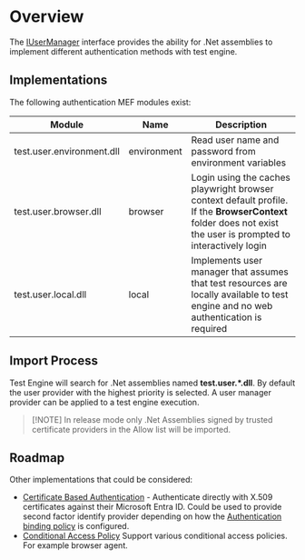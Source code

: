 # Overview

The [IUserManager](../../../src/Microsoft.PowerApps.TestEngine/Users/IUserManager.cs) interface provides the ability for .Net assemblies to implement different authentication methods with test engine.

## Implementations

The following authentication MEF modules exist:

| Module | Name | Description |
|--------|------|-------------|
|test.user.environment.dll | environment | Read user name and password from environment variables
|test.user.browser.dll | browser | Login using the caches playwright browser context default profile. If the **BrowserContext** folder does not exist the user is prompted to interactively login |
|test.user.local.dll | local | Implements user manager that assumes that test resources are locally available to test engine and no web authentication is required |

## Import Process

Test Engine will search for .Net assemblies named **test.user.*.dll**. By default the user provider with the highest priority is selected. A user manager provider can be applied to a test engine execution.

> [!NOTE] In release mode only .Net Assemblies signed by trusted certificate providers in the Allow list will be imported.

## Roadmap

Other implementations that could be considered:

- [Certificate Based Authentication](https://learn.microsoft.com/entra/identity/authentication/concept-certificate-based-authentication) - Authenticate directly with X.509 certificates against their Microsoft Entra ID. Could be used to provide second factor identify provider depending on how the [Authentication binding policy](https://learn.microsoft.com/entra/identity/authentication/how-to-certificate-based-authentication) is configured.
- [Conditional Access Policy](https://learn.microsoft.com/entra/identity/conditional-access/concept-conditional-access-policies) Support various conditional access policies. For example browser agent.
